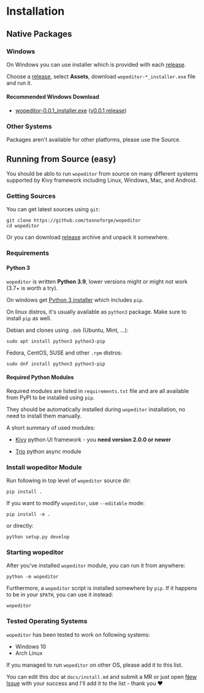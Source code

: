 # Installation

## Native Packages

### Windows

On Windows you can use installer which is provided with each
[release][releases].

Choose a [release][releases], select **Assets**, download `wopeditor-*_installer.exe` file and run it.

#### Recommended Windows Download

* [wopeditor-0.0.1_installer.exe](https://github.com/texnoforge/wopeditor/releases/download/v0.0.1/wopeditor-0.0.1_installer.exe)
  ([v0.0.1 release][v0.0.1])

### Other Systems

Packages aren't available for other platforms, please use the Source.


## Running from Source (easy)

You should be ablo to run `wopeditor` from source on many different systems
supported by Kivy framework including Linux, Windows, Mac, and Android.

### Getting Sources

You can get latest sources using `git`:

```
git clone https://github.com/texnoforge/wopeditor
cd wopeditor
```

Or you can download [release](https://github.com/texnoforge/wopeditor/releases)
archive and unpack it somewhere.


### Requirements

#### Python 3

`wopeditor` is written **Python 3.9**, lower versions might or might not work (3.7+ is worth a try).

On windows get [Python 3 installer](https://www.python.org/downloads/) which
includes `pip`.

On linux distros, it's usually available as `python3` package. Make sure to install `pip` as well.

Debian and clones using `.deb` (Ubuntu, Mint, ...):

```
sudo apt install python3 python3-pip
```

Fedora, CentOS, SUSE and other `.rpm` distros:

```
sudo dnf install python3 python3-pip
```

#### Required Python Modules

Required modules are listed in `requirements.txt` file and are all
available from PyPI to be installed using `pip`.

They should be automatically installed during `wopeditor` installation, no need
to install them manually.

A short summary of used modules:

* [Kivy](https://kivy.org/doc/stable/gettingstarted/installation.html)
  python UI framework - you **need version 2.0.0 or newer**

* [Trio](https://trio.readthedocs.io/en/stable/) python async module


### Install wopeditor Module

Run following in top level of `wopeditor` source dir:

```
pip install .
```

If you want to modify `wopeditor`, use `--editable` mode:

```
pip install -e .
```

or directly:

```
python setup.py develop
```


### Starting wopeditor

After you've installed `wopeditor` module, you can run it from anywhere:

```
python -m wopeditor
```

Furthermore, a `wopeditor` script is installed somewhere by `pip`. If it
happens to be in your `$PATH`, you can use it instead:

```
wopeditor
```


[releases]: https://github.com/texnoforge/wopeditor/releases
[v0.0.1]: https://github.com/texnoforge/wopeditor/releases/tag/v0.0.1


### Tested Operating Systems

`wopeditor` has been tested to work on following systems:

* Windows 10
* Arch Linux

If you managed to run `wopeditor` on other OS, please add it to this list.

You can edit this doc at `docs/install.md` and submit a MR or just open [New Issue] with your success and I'll add it to the list - thank you ❤

[New Issue]: https://github.com/texnoforge/wopeditor/issues
